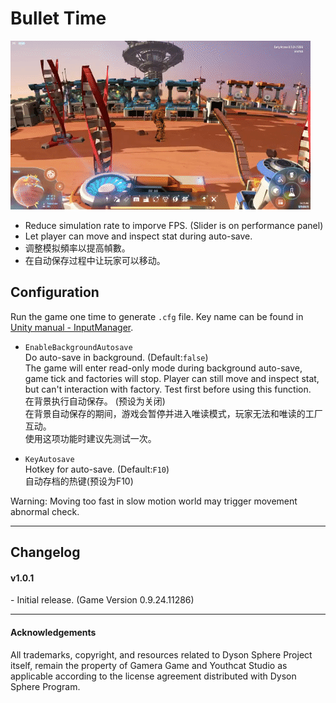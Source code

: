 # Bullet Time

![Paue Mode](https://raw.githubusercontent.com/starfi5h/DSP_Mod/master/BulletTime/img/demo1.gif)  
- Reduce simulation rate to imporve FPS. (Slider is on performance panel)
- Let player can move and inspect stat during auto-save.  
- 调整模拟頻率以提高幀數。  
- 在自动保存过程中让玩家可以移动。  

## Configuration

Run the game one time to generate `.cfg` file. Key name can be found in [Unity manual - InputManager](https://docs.unity3d.com/Manual/class-InputManager.html). 

- `EnableBackgroundAutosave`  
Do auto-save in background. (Default:`false`)  
The game will enter read-only mode during background auto-save, game tick and factories will stop. Player can still move and inspect stat, but can't interaction with factory. Test first before using this function.      
在背景执行自动保存。 (预设为关闭)  
在背景自动保存的期间，游戏会暂停并进入唯读模式，玩家无法和唯读的工厂互动。  
使用这项功能时建议先测试一次。  


- `KeyAutosave`  
Hotkey for auto-save. (Default:`F10`)  
自动存档的热键(预设为F10)  
  

Warning: Moving too fast in slow motion world may trigger movement abnormal check.

----

## Changelog

#### v1.0.1  
\- Initial release. (Game Version 0.9.24.11286)

----

#### Acknowledgements
All trademarks, copyright, and resources related to Dyson Sphere Project itself, remain the property of Gamera Game and Youthcat Studio as applicable according to the license agreement distributed with Dyson Sphere Program.  